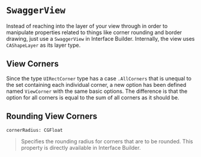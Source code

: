 `SwaggerView`
===========

Instead of reaching into the layer of your view through in order to manipulate properties related to things like corner rounding and border drawing, just use a `SwaggerView` in Interface Builder.  Internally, the view uses `CAShapeLayer` as its layer type.


## View Corners

Since the type `UIRectCorner` type has a case `.AllCorners` that is unequal to the set containing each individual corner, a new option has been defined named `ViewCorner` with the same basic options.  The difference is that the option for all corners is equal to the sum of all corners as it should be.


## Rounding View Corners

`cornerRadius: CGFloat`
> Specifies the rounding radius for corners that are to be rounded.  This property is directly available in Interface Builder.

